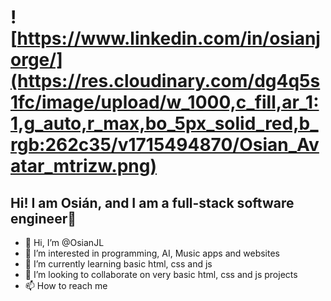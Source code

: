 # ![https://www.linkedin.com/in/osianjorge/](https://res.cloudinary.com/dg4q5s1fc/image/upload/w_1000,c_fill,ar_1:1,g_auto,r_max,bo_5px_solid_red,b_rgb:262c35/v1715494870/Osian_Avatar_mtrizw.png)
## Hi! I am Osián, and I am a full-stack software engineer👋


- 👋 Hi, I’m @OsianJL
- 👀 I’m interested in programming, AI, Music apps and websites
- 🌱 I’m currently learning basic html, css and js
- 💞️ I’m looking to collaborate on very basic html, css and js projects
- 📫 How to reach me 

<!---
OsianJL/OsianJL is a ✨ special ✨ repository because its `README.md` (this file) appears on your GitHub profile.
You can click the Preview link to take a look at your changes.
--->
